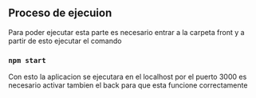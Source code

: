 ## Proceso de ejecuion

Para poder ejecutar esta parte es necesario entrar a la carpeta front y a partir de esto ejecutar el comando

### `npm start`

Con esto la aplicacion se ejecutara en el localhost por el puerto 3000 es necesario activar tambien el back para que esta funcione correctamente
